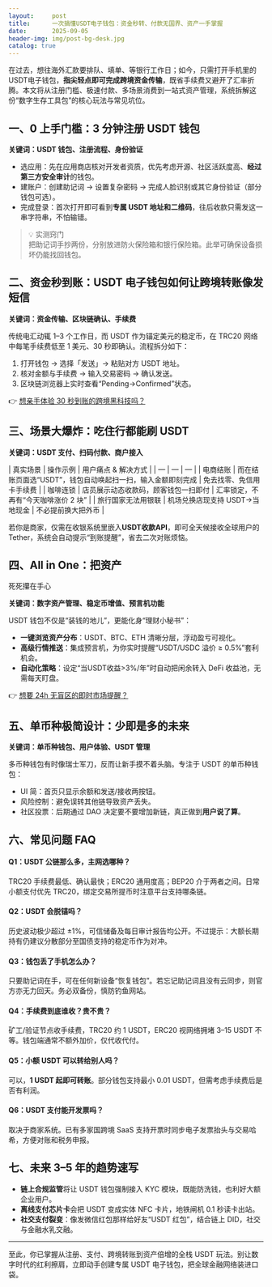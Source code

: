 ```yaml
---
layout:     post
title:      一次搞懂USDT电子钱包：资金秒转、付款无国界、资产一手掌握
date:       2025-09-05
header-img: img/post-bg-desk.jpg
catalog: true
---
```


</article>

在过去，想往海外汇款要排队、填单、等银行工作日；如今，只需打开手机里的USDT电子钱包，**指尖轻点即可完成跨境资金传输**，既省手续费又避开了汇率折腾。本文将从注册门槛、极速付款、多场景消费到一站式资产管理，系统拆解这份“数字生存工具包”的核心玩法与常见坑位。

## 一、0 上手门槛：3 分钟注册 USDT 钱包

**关键词：USDT 钱包、注册流程、身份验证**

- 选应用：先在应用商店核对开发者资质，优先考虑开源、社区活跃度高、**经过第三方安全审计**的钱包。
- 建账户：创建助记词 → 设置复杂密码 → 完成人脸识别或其它身份验证（部分钱包可选）。
- 完成登录：首次打开即可看到**专属 USDT 地址和二维码**，往后收款只需发这一串字符串，不怕输错。

> 💡 实测窍门  
> 把助记词手抄两份，分别放进防火保险箱和银行保险箱。此举可确保设备损坏仍能找回钱包。

## 二、资金秒到账：USDT 电子钱包如何让跨境转账像发短信

**关键词：资金传输、区块链确认、手续费**

传统电汇动辄 1–3 个工作日，而 USDT 作为锚定美元的稳定币，在 TRC20 网络中每笔手续费低至 1 美元、30 秒即确认。流程拆分如下：

1. 打开钱包 → 选择「发送」→ 粘贴对方 USDT 地址。  
2. 核对金额与手续费 → 输入交易密码 → 确认发送。  
3. 区块链浏览器上实时查看“Pending→Confirmed”状态。

👉 [想亲手体验 30 秒到账的跨境黑科技吗？](https://okxdog.com/)

## 三、场景大爆炸：吃住行都能刷 USDT

**关键词：USDT 支付、扫码付款、商户接入**

| 真实场景 | 操作示例 | 用户痛点 & 解决方式 |
| — | — | — |
| 电商结账 | 而在结账页面选“USDT”，钱包自动唤起扫一扫，输入金额即刻完成 | 免去找零、免信用卡手续费 |
| 咖啡连锁 | 店员展示动态收款码，顾客钱包一扫即付 | 汇率锁定，不再有“今天咖啡涨价 2 块” |
| 旅行国家无法用银联 | 机场兑换店现支持 USDT→当地现金 | 不必提前换大把外币 |

若你是商家，仅需在收银系统里嵌入**USDT收款API**，即可全天候接收全球用户的 Tether，系统会自动提示“到账提醒”，省去二次对账烦恼。

## 四、All in One：把资产  
死死攥在手心

**关键词：数字资产管理、稳定币增值、预言机功能**

USDT 钱包不仅是“装钱的地儿”，更能化身“理财小秘书”：

- **一键浏览资产分布**：USDT、BTC、ETH 清晰分层，浮动盈亏可视化。  
- **高级行情推送**：集成预言机，为你实时提醒“USDT/USDC 溢价 ≥ 0.5%”套利机会。  
- **自动化策略**：设定“当USDT收益>3%/年”时自动把闲余转入 DeFi 收益池，无需每天盯盘。

👉 [想要 24h 无盲区的即时市场提醒？](https://okxdog.com/)

## 五、单币种极简设计：少即是多的未来

**关键词：单币种钱包、用户体验、USDT 管理**

多币种钱包有时像瑞士军刀，反而让新手摸不着头脑。专注于 USDT 的单币种钱包：

- UI 简：首页只显示余额和发送/接收两按钮。  
- 风险控制：避免误转其他链导致资产丢失。  
- 社区投票：后期通过 DAO 决定要不要增加新链，真正做到**用户说了算**。

## 六、常见问题 FAQ

#### Q1：USDT 公链那么多，主网选哪种？
TRC20 手续费最低、确认最快；ERC20 通用度高；BEP20 介于两者之间。日常小额支付优先 TRC20，绑定交易所提币时注意平台支持哪条链。

#### Q2：USDT 会脱锚吗？
历史波动极少超过 ±1%，可信储备及每日审计报告均公开。不过提示：大额长期持有仍建议分散部分至国债支持的稳定币作为对冲。

#### Q3：钱包丢了手机怎么办？
只要助记词在手，可在任何新设备“恢复钱包”。若忘记助记词且没有云同步，则官方亦无力回天。务必双备份，慎防钓鱼网站。

#### Q4：手续费到底谁收？贵不贵？
矿工/验证节点收手续费，TRC20 约 1 USDT，ERC20 视网络拥堵 3–15 USDT 不等。钱包端通常不额外加价，仅代收代付。

#### Q5：小额 USDT 可以转给别人吗？
可以，**1 USDT 起即可转账**。部分钱包支持最小 0.01 USDT，但需考虑手续费后是否有利润。

#### Q6：USDT 支付能开发票吗？
取决于商家系统。已有多家国跨境 SaaS 支持开票时同步电子发票抬头与交易哈希，方便对账和税务申报。

## 七、未来 3–5 年的趋势速写

- **链上合规监管**将让 USDT 钱包强制接入 KYC 模块，既能防洗钱，也利好大额企业用户。  
- **离线支付芯片卡**会把 USDT 变成实体 NFC 卡片，地铁闸机 0.1 秒读卡出站。  
- **社交支付裂变**：像发微信红包那样给好友“USDT 红包”，结合链上 DID，社交与金融水乳交融。

---

至此，你已掌握从注册、支付、跨境转账到资产倍增的全栈 USDT 玩法。别让数字时代的红利擦肩，立即动手创建专属 USDT 电子钱包，把全球金融网络装进口袋。
